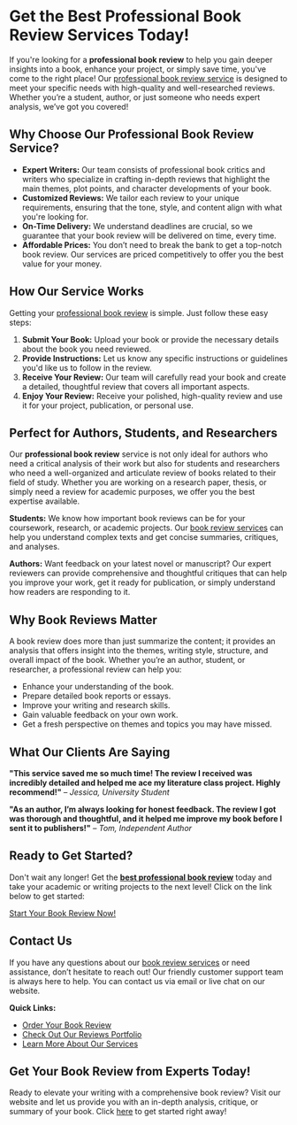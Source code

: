# Get the Best Professional Book Review Services Today!

If you're looking for a **professional book review** to help you gain deeper insights into a book, enhance your project, or simply save time, you've come to the right place! Our [professional book review service](https://tinyurl.com/topessay?keyword=professional+book+review) is designed to meet your specific needs with high-quality and well-researched reviews. Whether you’re a student, author, or just someone who needs expert analysis, we’ve got you covered!

## Why Choose Our Professional Book Review Service?

- **Expert Writers:** Our team consists of professional book critics and writers who specialize in crafting in-depth reviews that highlight the main themes, plot points, and character developments of your book.
- **Customized Reviews:** We tailor each review to your unique requirements, ensuring that the tone, style, and content align with what you're looking for.
- **On-Time Delivery:** We understand deadlines are crucial, so we guarantee that your book review will be delivered on time, every time.
- **Affordable Prices:** You don’t need to break the bank to get a top-notch book review. Our services are priced competitively to offer you the best value for your money.

## How Our Service Works

Getting your [professional book review](https://tinyurl.com/topessay?keyword=professional+book+review) is simple. Just follow these easy steps:

1. **Submit Your Book:** Upload your book or provide the necessary details about the book you need reviewed.
2. **Provide Instructions:** Let us know any specific instructions or guidelines you'd like us to follow in the review.
3. **Receive Your Review:** Our team will carefully read your book and create a detailed, thoughtful review that covers all important aspects.
4. **Enjoy Your Review:** Receive your polished, high-quality review and use it for your project, publication, or personal use.

## Perfect for Authors, Students, and Researchers

Our **professional book review** service is not only ideal for authors who need a critical analysis of their work but also for students and researchers who need a well-organized and articulate review of books related to their field of study. Whether you are working on a research paper, thesis, or simply need a review for academic purposes, we offer you the best expertise available.

**Students:** We know how important book reviews can be for your coursework, research, or academic projects. Our [book review services](https://tinyurl.com/topessay?keyword=professional+book+review) can help you understand complex texts and get concise summaries, critiques, and analyses.

**Authors:** Want feedback on your latest novel or manuscript? Our expert reviewers can provide comprehensive and thoughtful critiques that can help you improve your work, get it ready for publication, or simply understand how readers are responding to it.

## Why Book Reviews Matter

A book review does more than just summarize the content; it provides an analysis that offers insight into the themes, writing style, structure, and overall impact of the book. Whether you’re an author, student, or researcher, a professional review can help you:

- Enhance your understanding of the book.
- Prepare detailed book reports or essays.
- Improve your writing and research skills.
- Gain valuable feedback on your own work.
- Get a fresh perspective on themes and topics you may have missed.

## What Our Clients Are Saying

**"This service saved me so much time! The review I received was incredibly detailed and helped me ace my literature class project. Highly recommend!"** – _Jessica, University Student_

**"As an author, I’m always looking for honest feedback. The review I got was thorough and thoughtful, and it helped me improve my book before I sent it to publishers!"** – _Tom, Independent Author_

## Ready to Get Started?

Don't wait any longer! Get the [**best professional book review**](https://tinyurl.com/topessay?keyword=professional+book+review) today and take your academic or writing projects to the next level! Click on the link below to get started:

[Start Your Book Review Now!](https://tinyurl.com/topessay?keyword=professional+book+review)

## Contact Us

If you have any questions about our [book review services](https://tinyurl.com/topessay?keyword=professional+book+review) or need assistance, don’t hesitate to reach out! Our friendly customer support team is always here to help. You can contact us via email or live chat on our website.

**Quick Links:**

- [Order Your Book Review](https://tinyurl.com/topessay?keyword=professional+book+review)
- [Check Out Our Reviews Portfolio](https://tinyurl.com/topessay?keyword=professional+book+review)
- [Learn More About Our Services](https://tinyurl.com/topessay?keyword=professional+book+review)

## Get Your Book Review from Experts Today!

Ready to elevate your writing with a comprehensive book review? Visit our website and let us provide you with an in-depth analysis, critique, or summary of your book. Click [here](https://tinyurl.com/topessay?keyword=professional+book+review) to get started right away!
